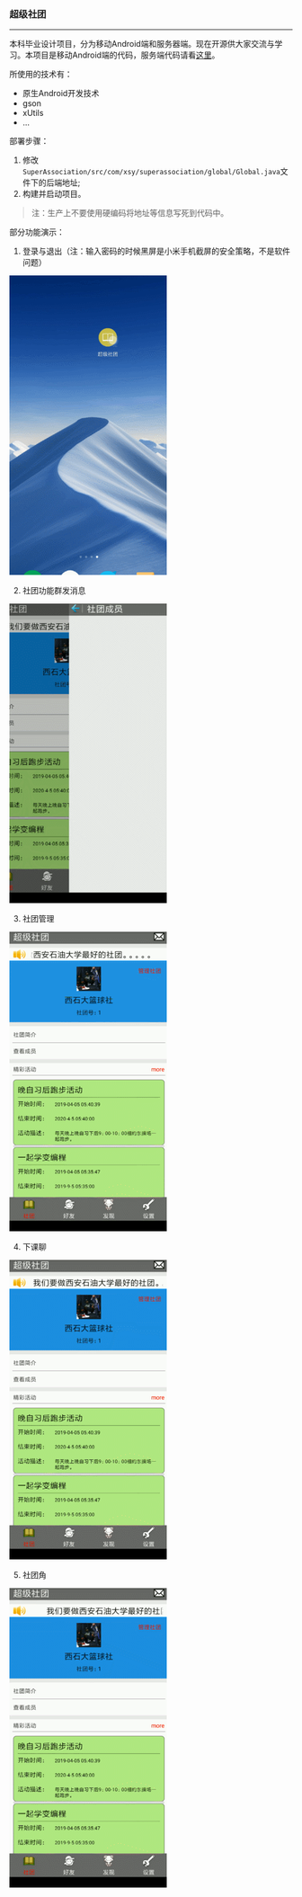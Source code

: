 ### 超级社团 ###
------------
本科毕业设计项目，分为移动Android端和服务器端。现在开源供大家交流与学习。本项目是移动Android端的代码，服务端代码请看[这里](https://github.com/KaiOrange/SuperAssociationServer)。

所使用的技术有：

* 原生Android开发技术
* gson
* xUtils
* ...

部署步骤：

1. 修改`SuperAssociation/src/com/xsy/superassociation/global/Global.java`文件下的后端地址;
3. 构建并启动项目。

>注：生产上不要使用硬编码将地址等信息写死到代码中。

部分功能演示：
1. 登录与退出（注：输入密码的时候黑屏是小米手机截屏的安全策略，不是软件问题）

![登录与退出](./preview/loginlogout.gif)

2. 社团功能群发消息

![社团功能群发消息](./preview/qunfaxiaoxi.gif)

3. 社团管理

![社团管理](./preview/shetuanguanli.gif)

4. 下课聊

![下课聊](./preview/xiakeliao.gif)

5. 社团角

![社团角](./preview/shetuanjiao.gif)